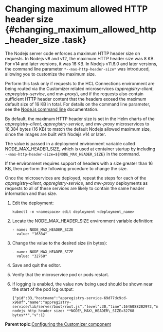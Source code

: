 # Changing maximum allowed HTTP header size {#changing_maximum_allowed_http_header_size .task}

The Nodejs server code enforces a maximum HTTP header size on requests. In Nodejs v8 and v12, the maximum HTTP header size was 8 KB. For v14 and later versions, it was 16 KB. In Nodejs v11.6.0 and later versions, the command line parameter `*--max-http-header-size*` was introduced, allowing you to customize the maximum size.

Perform this task only if requests to the HCL Connections environment are being routed via the Customizer related microservices \(*appregistry-client*, *appregistry-service*, and *mw-proxy*\), and if the requests also contain sufficient HTTP header content that the headers exceed the maximum default size of 16 KB in total. For details on the command line parameter, see the [Node.js command line](https://nodejs.org/docs/latest-v12.x/api/cli.html#cli_max_http_header_size_size) documentation.

By default, the maximum HTTP header size is set in the Helm charts of the *appregistry-client*, *appregistry-service*, and *mw-proxy* microservices to 16,384 bytes \(16 KB\) to match the default Nodejs allowed maximum size, since the images are built with Nodejs v14 or later.

The value is passed in a deployment environment variable called NODE\_MAX\_HEADER\_SIZE, which is used at container startup by including `--max-http-header-size=${NODE_MAX_HEADER_SIZE}` in the command.

If the environment requires support of headers with a size greater than 16 KB, then perform the following procedure to change the size.

Once the microservices are deployed, repeat the steps for each of the *appregistry-client*, *appregistry-service*, and *mw-proxy* deployments as requests to all of these services are likely to contain the same header information and thus size.

1.  Edit the deployment:

    ``` {#codeblock_ysh_rqn_m5b}
    kubectl -n <namespace> edit deployment <deployment_name>
    ```

2.  Locate the NODE\_MAX\_HEADER\_SIZE environment variable definition:

    ``` {#codeblock_l3w_sqn_m5b}
    - name: NODE_MAX_HEADER_SIZE
      value: "16384"
    ```

3.  Change the value to the desired size \(in bytes\):

    ``` {#codeblock_u14_5qn_m5b}
    - name: NODE_MAX_HEADER_SIZE
      value: "32768"
    ```

4.  Save and quit the editor.

5.  Verify that the microservice pod or pods restart.

6.  If logging is enabled, the value now being used should be shown near the start of the pod log output:

    ``` {#codeblock_gct_xqn_m5b}
    {"pid":33,"hostname":"appregistry-service-69d77dc9cd-x968f","name":"appregistry-service/lib/server/boot/root.js","level":30,"time":1646088202972,"msg":"Maximum nodejs http header size: **NODE\_MAX\_HEADER\_SIZE=32768 bytes**","v":1}
    ```


**Parent topic:**[Configuring the Customizer component](../install/cp_config_customizer_intro.md)

